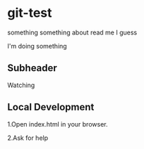 # git-test

something something about read me I guess

I'm doing something

## Subheader

Watching

## Local Development
1.Open index.html in your browser.

2.Ask for help


